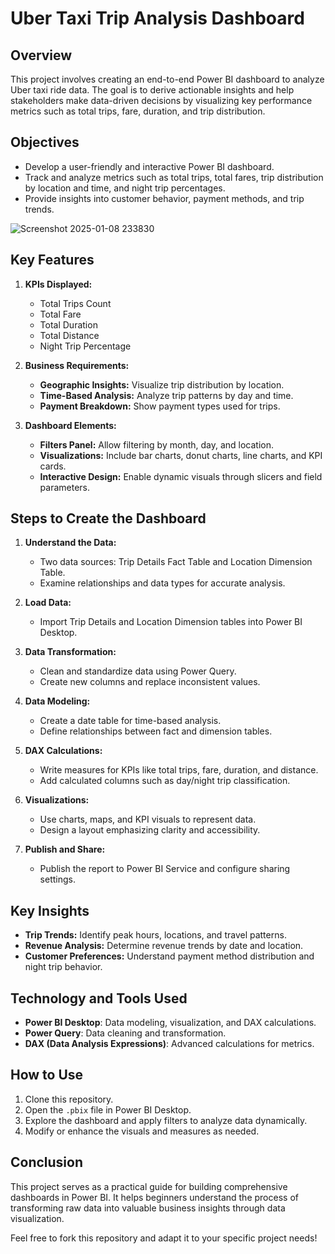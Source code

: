 # Uber Taxi Trip Analysis Dashboard

## Overview
This project involves creating an end-to-end Power BI dashboard to analyze Uber taxi ride data. The goal is to derive actionable insights and help stakeholders make data-driven decisions by visualizing key performance metrics such as total trips, fare, duration, and trip distribution.

## Objectives
- Develop a user-friendly and interactive Power BI dashboard.
- Track and analyze metrics such as total trips, total fares, trip distribution by location and time, and night trip percentages.
- Provide insights into customer behavior, payment methods, and trip trends.

![Screenshot 2025-01-08 233830](https://github.com/user-attachments/assets/ed96b05d-5c03-4abf-82b7-d3187d94a75f)


## Key Features
1. **KPIs Displayed:**  
   - Total Trips Count
   - Total Fare  
   - Total Duration  
   - Total Distance  
   - Night Trip Percentage  

2. **Business Requirements:**  
   - **Geographic Insights:** Visualize trip distribution by location.  
   - **Time-Based Analysis:** Analyze trip patterns by day and time.  
   - **Payment Breakdown:** Show payment types used for trips.  

3. **Dashboard Elements:**  
   - **Filters Panel:** Allow filtering by month, day, and location.  
   - **Visualizations:** Include bar charts, donut charts, line charts, and KPI cards.  
   - **Interactive Design:** Enable dynamic visuals through slicers and field parameters.  

## Steps to Create the Dashboard
1. **Understand the Data:**  
   - Two data sources: Trip Details Fact Table and Location Dimension Table.  
   - Examine relationships and data types for accurate analysis.

2. **Load Data:**  
   - Import Trip Details and Location Dimension tables into Power BI Desktop.

3. **Data Transformation:**  
   - Clean and standardize data using Power Query.  
   - Create new columns and replace inconsistent values.

4. **Data Modeling:**  
   - Create a date table for time-based analysis.  
   - Define relationships between fact and dimension tables.

5. **DAX Calculations:**  
   - Write measures for KPIs like total trips, fare, duration, and distance.  
   - Add calculated columns such as day/night trip classification.

6. **Visualizations:**  
   - Use charts, maps, and KPI visuals to represent data.  
   - Design a layout emphasizing clarity and accessibility.

7. **Publish and Share:**  
   - Publish the report to Power BI Service and configure sharing settings.

## Key Insights
- **Trip Trends:** Identify peak hours, locations, and travel patterns.  
- **Revenue Analysis:** Determine revenue trends by date and location.  
- **Customer Preferences:** Understand payment method distribution and night trip behavior.  

## Technology and Tools Used
- **Power BI Desktop**: Data modeling, visualization, and DAX calculations.  
- **Power Query**: Data cleaning and transformation.  
- **DAX (Data Analysis Expressions)**: Advanced calculations for metrics.  

## How to Use
1. Clone this repository.  
2. Open the `.pbix` file in Power BI Desktop.  
3. Explore the dashboard and apply filters to analyze data dynamically.  
4. Modify or enhance the visuals and measures as needed.

## Conclusion
This project serves as a practical guide for building comprehensive dashboards in Power BI. It helps beginners understand the process of transforming raw data into valuable business insights through data visualization.

Feel free to fork this repository and adapt it to your specific project needs!


